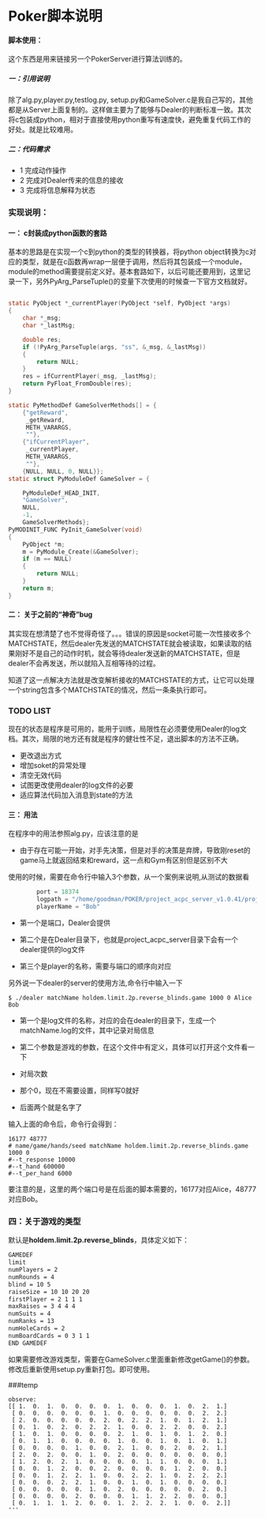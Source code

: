 #  Poker脚本说明

#### 脚本使用：

这个东西是用来链接另一个PokerServer进行算法训练的。

##### 一：引用说明

除了alg.py,player.py,testlog.py, setup.py和GameSolver.c是我自己写的，其他都是从Server上面复制的。这样做主要为了能够与Dealer的判断标准一致。其次将c包装成python，相对于直接使用python重写有速度快，避免重复代码工作的好处。就是比较难用。

##### 二：代码需求

* 1 完成动作操作
* 2 完成对Dealer传来的信息的接收
* 3 完成将信息解释为状态

### 实现说明：

#### 一： c封装成python函数的套路

基本的思路是在实现一个c到python的类型的转换器，将python object转换为c对应的类型，就是在c函数再wrap一层便于调用，然后将其包装成一个module，module的method需要提前定义好。基本套路如下，以后可能还要用到，这里记录一下，另外PyArg_ParseTuple()的变量下次使用的时候查一下官方文档就好。

``` c

static PyObject *_currentPlayer(PyObject *self, PyObject *args)
{
    char *_msg;
    char *_lastMsg;

    double res;
    if (!PyArg_ParseTuple(args, "ss", &_msg, &_lastMsg))
    {
        return NULL;
    }
    res = ifCurrentPlayer(_msg, _lastMsg);
    return PyFloat_FromDouble(res);
}

static PyMethodDef GameSolverMethods[] = {
    {"getReward",
     _getReward,
     METH_VARARGS,
     ""},
    {"ifCurrentPlayer",
     _currentPlayer,
     METH_VARARGS,
     ""},
    {NULL, NULL, 0, NULL}};
static struct PyModuleDef GameSolver = {

    PyModuleDef_HEAD_INIT,
    "GameSolver",
    NULL,
    -1,
    GameSolverMethods};
PyMODINIT_FUNC PyInit_GameSolver(void)
{
    PyObject *m;
    m = PyModule_Create(&GameSolver);
    if (m == NULL)
    {
        return NULL;
    }
    return m;
}

```

#### 二： 关于之前的“神奇”bug
其实现在想清楚了也不觉得奇怪了。。。错误的原因是socket可能一次性接收多个MATCHSTATE，然后dealer先发送的MATCHSTATE就会被读取，如果读取的结果刚好不是自己的动作时机，就会等待dealer发送新的MATCHSTATE，但是dealer不会再发送，所以就陷入互相等待的过程。

知道了这一点解决方法就是改变解析接收的MATCHSTATE的方式，让它可以处理一个string包含多个MATCHSTATE的情况，然后一条条执行即可。

### TODO LIST

现在的状态是程序是可用的，能用于训练，局限性在必须要使用Dealer的log文档。其次，局限的地方还有就是程序的健壮性不足，退出脚本的方法不正确。

* 更改退出方式
* 增加soket的异常处理
* 清空无效代码
* 试图更改使用dealer的log文件的必要
* 适应算法代码加入消息到state的方法

#### 三： 用法
在程序中的用法参照alg.py，应该注意的是

* 由于存在可能一开始，对手先决策，但是对手的决策是弃牌，导致刚reset的game马上就返回结束和reward，这一点和Gym有区别但是区别不大

使用的时候，需要在命令行中输入3个参数，从一个案例来说明,从测试的数据看

``` python
        port = 18374
        logpath = "/home/goodman/POKER/project_acpc_server_v1.0.41/project_acpc_server/match1.log"
        playerName = "Bob"

```
* 第一个是端口，Dealer会提供

* 第二个是在Dealer目录下，也就是project_acpc_server目录下会有一个dealer提供的log文件

* 第三个是player的名称，需要与端口的顺序向对应

另外说一下dealer的server的使用方法,命令行中输入一下
``` 
$ ./dealer matchName holdem.limit.2p.reverse_blinds.game 1000 0 Alice Bob
```

* 第一个是log文件的名称，对应的会在dealer的目录下，生成一个matchName.log的文件，其中记录对局信息

* 第二个参数是游戏的参数，在这个文件中有定义，具体可以打开这个文件看一下
* 对局次数
* 那个0，现在不需要设置，同样写0就好
* 后面两个就是名字了

输入上面的命令后，命令行会得到：
```
16177 48777
# name/game/hands/seed matchName holdem.limit.2p.reverse_blinds.game 1000 0
#--t_response 10000
#--t_hand 600000
#--t_per_hand 6000
```
要注意的是，这里的两个端口号是在后面的脚本需要的，16177对应Alice，48777对应Bob。

### 四：关于游戏的类型

默认是**holdem.limit.2p.reverse_blinds**，具体定义如下：
``` txt
GAMEDEF
limit
numPlayers = 2
numRounds = 4
blind = 10 5
raiseSize = 10 10 20 20
firstPlayer = 2 1 1 1
maxRaises = 3 4 4 4
numSuits = 4
numRanks = 13
numHoleCards = 2
numBoardCards = 0 3 1 1
END GAMEDEF
```

如果需要修改游戏类型，需要在GameSolver.c里面重新修改getGame()的参数。修改后重新使用setup.py重新打包。即可使用。


###temp
``` shell
observe:
[[ 1.  0.  1.  0.  0.  0.  0.  1.  0.  0.  0.  1.  0.  2.  1.]
 [ 0.  0.  0.  0.  0.  0.  1.  0.  0.  0.  0.  0.  0.  2.  2.]
 [ 2.  0.  0.  0.  0.  0.  2.  0.  2.  2.  1.  0.  1.  2.  1.]
 [ 0.  1.  0.  2.  0.  2.  2.  1.  0.  0.  2.  2.  0.  0.  2.]
 [ 1.  0.  1.  0.  0.  0.  0.  2.  1.  0.  1.  0.  1.  2.  0.]
 [ 0.  1.  1.  0.  0.  0.  0.  1.  0.  0.  1.  0.  1.  0.  1.]
 [ 0.  0.  0.  0.  1.  0.  0.  2.  1.  0.  0.  2.  0.  2.  1.]
 [ 2.  0.  2.  0.  0.  1.  0.  2.  0.  0.  0.  0.  0.  0.  0.]
 [ 1.  2.  0.  2.  1.  0.  0.  0.  0.  1.  1.  0.  0.  0.  1.]
 [ 0.  0.  1.  2.  0.  0.  2.  0.  0.  0.  0.  1.  2.  0.  0.]
 [ 0.  0.  1.  2.  2.  1.  0.  0.  2.  2.  1.  0.  2.  2.  2.]
 [ 0.  0.  0.  2.  2.  1.  0.  0.  1.  0.  1.  0.  0.  0.  0.]
 [ 0.  0.  0.  0.  0.  1.  0.  2.  0.  0.  0.  0.  0.  2.  0.]
 [ 0.  0.  0.  0.  2.  0.  0.  0.  1.  1.  2.  2.  0.  0.  0.]
 [ 0.  1.  1.  1.  2.  0.  0.  1.  2.  2.  2.  1.  0.  0.  2.]]
'''